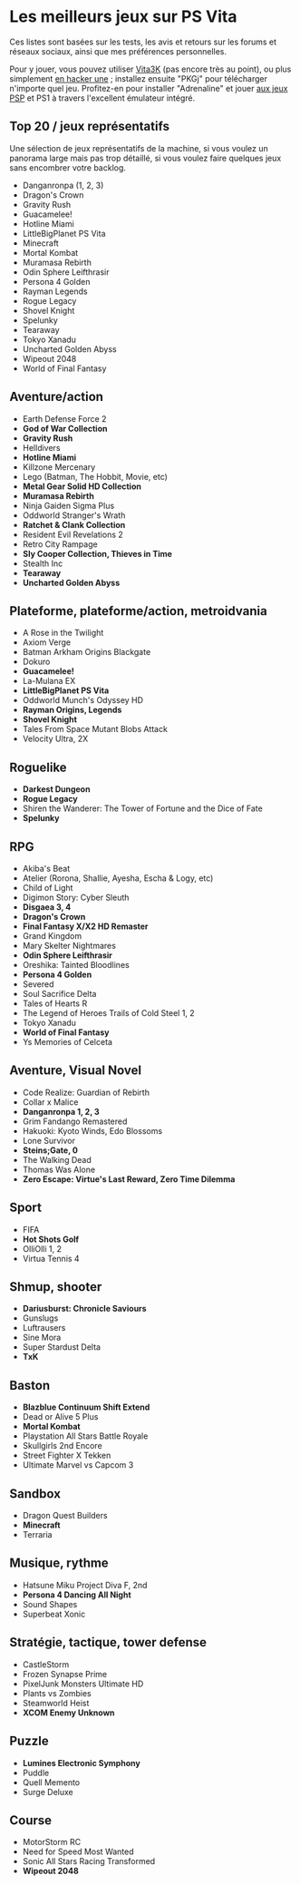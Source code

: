 # Les meilleurs jeux sur PS Vita

Ces listes sont basées sur les tests, les avis et retours sur les forums et réseaux sociaux, ainsi que mes préférences personnelles.

Pour y jouer, vous pouvez utiliser [Vita3K](https://github.com/Vita3K/Vita3K) (pas encore très au point), ou plus simplement [en hacker une](https://vita.hacks.guide) ; installez ensuite "PKGj" pour télécharger n'importe quel jeu. Profitez-en pour installer "Adrenaline" et jouer [aux jeux PSP](https://www.cosmo0.fr/les-meilleurs-jeux/les-meilleurs-jeux-psp/) et PS1 à travers l'excellent émulateur intégré.

## Top 20 / jeux représentatifs

Une sélection de jeux représentatifs de la machine, si vous voulez un panorama large mais pas trop détaillé, si vous voulez faire quelques jeux sans encombrer votre backlog.

- Danganronpa (1, 2, 3)
- Dragon's Crown
- Gravity Rush
- Guacamelee!
- Hotline Miami
- LittleBigPlanet PS Vita
- Minecraft
- Mortal Kombat
- Muramasa Rebirth
- Odin Sphere Leifthrasir
- Persona 4 Golden
- Rayman Legends
- Rogue Legacy
- Shovel Knight
- Spelunky
- Tearaway
- Tokyo Xanadu
- Uncharted Golden Abyss
- Wipeout 2048
- World of Final Fantasy

## Aventure/action

- Earth Defense Force 2
- **God of War Collection**
- **Gravity Rush**
- Helldivers
- **Hotline Miami**
- Killzone Mercenary
- Lego (Batman, The Hobbit, Movie, etc)
- **Metal Gear Solid HD Collection**
- **Muramasa Rebirth**
- Ninja Gaiden Sigma Plus
- Oddworld Stranger's Wrath
- **Ratchet & Clank Collection**
- Resident Evil Revelations 2
- Retro City Rampage
- **Sly Cooper Collection, Thieves in Time**
- Stealth Inc
- **Tearaway**
- **Uncharted Golden Abyss**

## Plateforme, plateforme/action, metroidvania

- A Rose in the Twilight
- Axiom Verge
- Batman Arkham Origins Blackgate
- Dokuro
- **Guacamelee!**
- La-Mulana EX
- **LittleBigPlanet PS Vita**
- Oddworld Munch's Odyssey HD
- **Rayman Origins, Legends**
- **Shovel Knight**
- Tales From Space Mutant Blobs Attack
- Velocity Ultra, 2X

## Roguelike

- **Darkest Dungeon**
- **Rogue Legacy**
- Shiren the Wanderer: The Tower of Fortune and the Dice of Fate
- **Spelunky**

## RPG

- Akiba's Beat
- Atelier (Rorona, Shallie, Ayesha, Escha & Logy, etc)
- Child of Light
- Digimon Story: Cyber Sleuth
- **Disgaea 3, 4**
- **Dragon's Crown**
- **Final Fantasy X/X2 HD Remaster**
- Grand Kingdom
- Mary Skelter Nightmares
- **Odin Sphere Leifthrasir**
- Oreshika: Tainted Bloodlines
- **Persona 4 Golden**
- Severed
- Soul Sacrifice Delta
- Tales of Hearts R
- The Legend of Heroes Trails of Cold Steel 1, 2
- Tokyo Xanadu
- **World of Final Fantasy**
- Ys Memories of Celceta

## Aventure, Visual Novel

- Code Realize: Guardian of Rebirth
- Collar x Malice
- **Danganronpa 1, 2, 3**
- Grim Fandango Remastered
- Hakuoki: Kyoto Winds, Edo Blossoms
- Lone Survivor
- **Steins;Gate, 0**
- The Walking Dead
- Thomas Was Alone
- **Zero Escape: Virtue's Last Reward, Zero Time Dilemma**

## Sport

- FIFA
- **Hot Shots Golf**
- OlliOlli 1, 2
- Virtua Tennis 4

## Shmup, shooter

- **Dariusburst: Chronicle Saviours**
- Gunslugs
- Luftrausers
- Sine Mora
- Super Stardust Delta
- **TxK**

## Baston

- **Blazblue Continuum Shift Extend**
- Dead or Alive 5 Plus
- **Mortal Kombat**
- Playstation All Stars Battle Royale
- Skullgirls 2nd Encore
- Street Fighter X Tekken
- Ultimate Marvel vs Capcom 3

## Sandbox

- Dragon Quest Builders
- **Minecraft**
- Terraria

## Musique, rythme

- Hatsune Miku Project Diva F, 2nd
- **Persona 4 Dancing All Night**
- Sound Shapes
- Superbeat Xonic

## Stratégie, tactique, tower defense

- CastleStorm
- Frozen Synapse Prime
- PixelJunk Monsters Ultimate HD
- Plants vs Zombies
- Steamworld Heist
- **XCOM Enemy Unknown**

## Puzzle

- **Lumines Electronic Symphony**
- Puddle
- Quell Memento
- Surge Deluxe

## Course

- MotorStorm RC
- Need for Speed Most Wanted
- Sonic All Stars Racing Transformed
- **Wipeout 2048**
